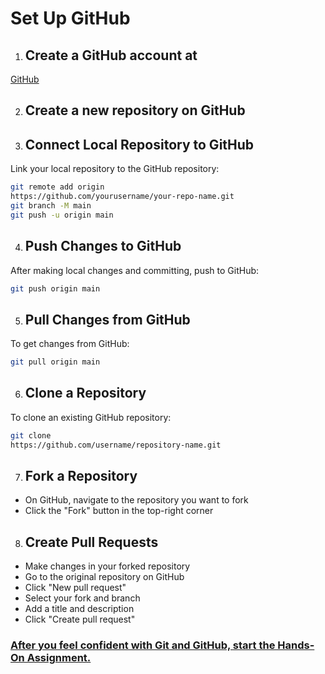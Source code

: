 # Set Up GitHub

1. ## Create a GitHub account at
[GitHub](https://github.com)

2. ## Create a new repository on GitHub

3. ## Connect Local Repository to GitHub

Link your local repository to the GitHub repository:

```bash
git remote add origin
https://github.com/yourusername/your-repo-name.git
git branch -M main
git push -u origin main
```

4. ## Push Changes to GitHub

After making local changes and committing, push to GitHub:

```bash
git push origin main
```

5. ## Pull Changes from GitHub

To get changes from GitHub:

```bash
git pull origin main
```

6. ## Clone a Repository

To clone an existing GitHub repository:

```bash
git clone
https://github.com/username/repository-name.git
```

7. ## Fork a Repository

- On GitHub, navigate to the repository you want to fork
- Click the "Fork" button in the top-right corner

8. ## Create Pull Requests

- Make changes in your forked repository
- Go to the original repository on GitHub
- Click "New pull request"
- Select your fork and branch
- Add a title and description
- Click "Create pull request"

### [After you feel confident with Git and GitHub, start the Hands-On Assignment.](https://github.com/DrVicki/git_github_training/blob/main/Assignment.md)